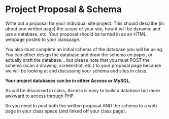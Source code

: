Project Proposal & Schema
=================

Write out a proposal for your individual site project. This should describe (in about one written page) the scope of your site, how it will be dynamic and use a database, etc. Your proposal should be turned in as an HTML webpage posted to your classpage. 

You also must complete an initial schema of the database you will be using. You can either design the database and draw the schema on paper, or actually draft the database... but please note that you must POST the schema (scan a drawing, screenshot, etc.) to your proposal page because we will be looking at and discussing your schema and sites in class. 

__Your project databases can be in either Access or MySQL.__ 

As will be discussed in class, Access is easy to build a database but more awkward to access through PHP.

So you need to post both the written proposal AND the schema to a web page in your class space (and linked off your class page). 
